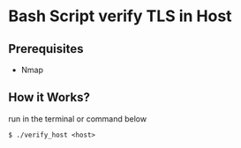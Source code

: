 # Bash Script verify TLS in Host

## Prerequisites

- Nmap

## How it Works?

run in the terminal or command below

```
$ ./verify_host <host>
```
